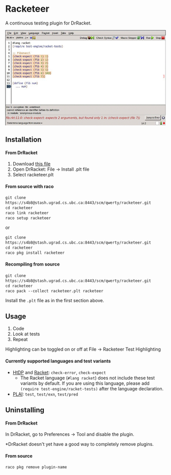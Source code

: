 Racketeer
=========

A continuous testing plugin for DrRacket.

![Racketeer](./racketeer.gif)

Installation
--------------

#### From DrRacket
1. Download [this file](https://stash.ugrad.cs.ubc.ca:8443/projects/QWERTY/repos/racketeer/browse/racketeer.plt)
2. Open DrRacket: File -> Install .plt file
3. Select racketeer.plt

#### From source with raco

```
git clone https://s4b8@stash.ugrad.cs.ubc.ca:8443/scm/qwerty/racketeer.git
cd racketeer
raco link racketeer
raco setup racketeer
```

or

```
git clone https://s4b8@stash.ugrad.cs.ubc.ca:8443/scm/qwerty/racketeer.git
cd racketeer
raco pkg install racketeer
```
#### Recompiling from source
```
git clone https://s4b8@stash.ugrad.cs.ubc.ca:8443/scm/qwerty/racketeer.git
cd racketeer
raco pack --collect racketeer.plt racketeer
```
Install the `.plt` file as in the first section above.


Usage
-------
1. Code
2. Look at tests
3. Repeat

Highlighting can be toggled on or off at File -> Racketeer Test Highlighting

#### Currently supported languages and test variants
- [HtDP](http://docs.racket-lang.org/htdp-langs/index.html) and [Racket](http://racket-lang.org/): `check-error`, `check-expect`
  * The Racket language (`#lang racket`) does not include these test variants by default. If you are using this language, please add `(require test-engine/racket-tests)` after the language declaration.
- [PLAI](http://docs.racket-lang.org/plai/plai-scheme.html): `test`, `test/exn`, `test/pred`


Uninstalling
-------------

#### From DrRacket
In DrRacket, go to Preferences -> Tool and disable the plugin.

\*DrRacket doesn't yet have a good way to completely remove plugins.

#### From source
```
raco pkg remove plugin-name
```
